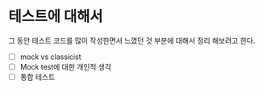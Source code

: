 # 테스트에 대해서

그 동안 테스트 코드를 많이 작성한면서 느꼈던 것 부분에 대해서 정리 해보려고 한다.


* [ ] mock vs classicist
* [ ] Mock test에 대한 개인적 생각
* [ ] 통합 테스트